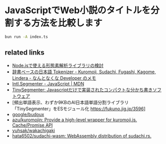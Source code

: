 # JavaScriptでWeb小説のタイトルを分割する方法を比較します

```sh
bun run -A index.ts
```

## related links

- [Node.jsで使える形態素解析ライブラリの検討](https://zenn.dev/kimizuy/scraps/11a56c4256925a)
- [辞書ベースの日本語 Tokenizer - Kuromoji, Sudachi, Fugashi, Kagome, Lindera - なんとなくな Developer のメモ](https://fits.hatenablog.com/entry/2022/01/06/203820)
- [Intl.Segmenter - JavaScript | MDN](https://developer.mozilla.org/en-US/docs/Web/JavaScript/Reference/Global_Objects/Intl/Segmenter)
- [TinySegmenter: Javascriptだけで実装されたコンパクトな分かち書きソフトウェア](http://chasen.org/~taku/software/TinySegmenter/)
- [頻出単語表示、わずか9KBのAI日本語単語分割ライブラリ「TinySegmenter」をESモジュール化 https://fukuno.jig.jp/3596]
- [google/budoux](https://github.com/google/budoux)
- [azu/kuromojin: Provide a high-level wrapper for kuromoji.js. Cache/Promise API](https://github.com/azu/kuromojin)
- [yuhsak/wakachigaki](https://github.com/yuhsak/wakachigaki)
- [hata6502/sudachi-wasm: WebAssembly distribution of sudachi.rs.](https://github.com/hata6502/sudachi-wasm)


